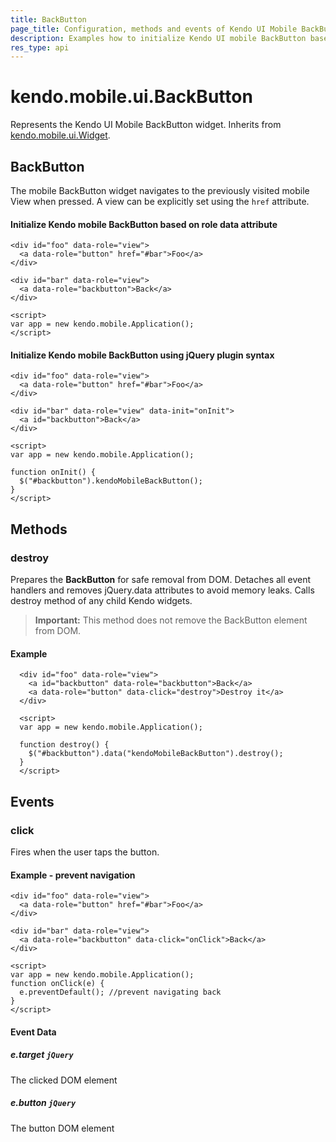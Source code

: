 ```yaml
---
title: BackButton
page_title: Configuration, methods and events of Kendo UI Mobile BackButton
description: Examples how to initialize Kendo UI mobile BackButton based on role data attribute and using jQuery plugin syntax.
res_type: api
---
```


# kendo.mobile.ui.BackButton

Represents the Kendo UI Mobile BackButton widget. Inherits from [kendo.mobile.ui.Widget](/api/javascript/mobile/ui/mobilewidget).

## BackButton

The mobile BackButton widget navigates to the previously visited mobile View when pressed. A view can be explicitly set using the `href` attribute.

#### Initialize Kendo mobile BackButton based on role data attribute

    <div id="foo" data-role="view">
      <a data-role="button" href="#bar">Foo</a>
    </div>

    <div id="bar" data-role="view">
      <a data-role="backbutton">Back</a>
    </div>

    <script>
    var app = new kendo.mobile.Application();
    </script>

#### Initialize Kendo mobile BackButton using jQuery plugin syntax

    <div id="foo" data-role="view">
      <a data-role="button" href="#bar">Foo</a>
    </div>

    <div id="bar" data-role="view" data-init="onInit">
      <a id="backbutton">Back</a>
    </div>

    <script>
    var app = new kendo.mobile.Application();

    function onInit() {
      $("#backbutton").kendoMobileBackButton();
    }
    </script>

## Methods

### destroy
Prepares the **BackButton** for safe removal from DOM. Detaches all event handlers and removes jQuery.data attributes to avoid memory leaks. Calls destroy method of any child Kendo widgets.

> **Important:** This method does not remove the BackButton element from DOM.

#### Example

      <div id="foo" data-role="view">
        <a id="backbutton" data-role="backbutton">Back</a>
        <a data-role="button" data-click="destroy">Destroy it</a>
      </div>

      <script>
      var app = new kendo.mobile.Application();

      function destroy() {
        $("#backbutton").data("kendoMobileBackButton").destroy();
      }
      </script>

## Events

### click

Fires when the user taps the button.

#### Example - prevent navigation

    <div id="foo" data-role="view">
      <a data-role="button" href="#bar">Foo</a>
    </div>

    <div id="bar" data-role="view">
      <a data-role="backbutton" data-click="onClick">Back</a>
    </div>

    <script>
    var app = new kendo.mobile.Application();
    function onClick(e) {
      e.preventDefault(); //prevent navigating back
    }
    </script>

#### Event Data

##### e.target `jQuery`

The clicked DOM element

##### e.button `jQuery`

The button DOM element
